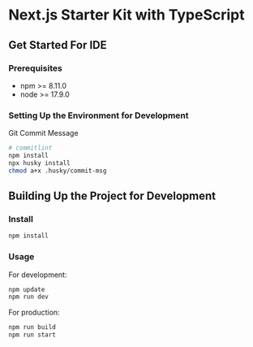 # Next.js Starter Kit with TypeScript

## Get Started For IDE

### Prerequisites

- npm >= 8.11.0
- node >= 17.9.0

### Setting Up the Environment for Development

Git Commit Message

```sh
# commitlint
npm install
npx husky install
chmod a+x .husky/commit-msg
```

## Building Up the Project for Development

### Install

```sh
npm install
```

### Usage

For development:

```sh
npm update
npm run dev
```

For production:

```sh
npm run build
npm run start
```
